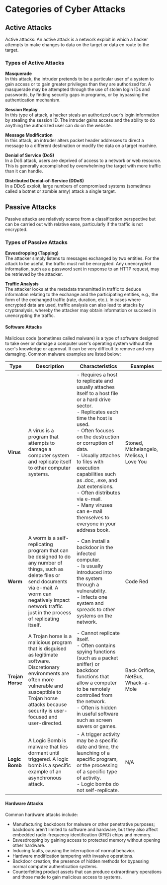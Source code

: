 # Categories of Cyber Attacks

## Active Attacks

Active attacks: An active attack is a network exploit in which a hacker attempts to make changes to data on the target or data en route to the target.

### Types of Active Attacks

**Masquerade**  
In this attack, the intruder pretends to be a particular user of a system to gain access or to gain greater privileges than they are authorized for. A masquerade may be attempted through the use of stolen login IDs and passwords, by finding security gaps in programs, or by bypassing the authentication mechanism.

**Session Replay**  
In this type of attack, a hacker steals an authorized user’s login information by stealing the session ID. The intruder gains access and the ability to do anything the authorized user can do on the website.

**Message Modification**  
In this attack, an intruder alters packet header addresses to direct a message to a different destination or modify the data on a target machine.

**Denial of Service (DoS)**  
In a DoS attack, users are deprived of access to a network or web resource. This is generally accomplished by overwhelming the target with more traffic than it can handle.

**Distributed Denial-of-Service (DDoS)**  
In a DDoS exploit, large numbers of compromised systems (sometimes called a botnet or zombie army) attack a single target.

## Passive Attacks

Passive attacks are relatively scarce from a classification perspective but can be carried out with relative ease, particularly if the traffic is not encrypted.

### Types of Passive Attacks

**Eavesdropping (Tapping)**  
The attacker simply listens to messages exchanged by two entities. For the attack to be useful, the traffic must not be encrypted. Any unencrypted information, such as a password sent in response to an HTTP request, may be retrieved by the attacker.

**Traffic Analysis**  
The attacker looks at the metadata transmitted in traffic to deduce information relating to the exchange and the participating entities, e.g., the form of the exchanged traffic (rate, duration, etc.). In cases where encrypted data are used, traffic analysis can also lead to attacks by cryptanalysis, whereby the attacker may obtain information or succeed in unencrypting the traffic.

#### Software Attacks

Malicious code (sometimes called malware) is a type of software designed to take over or damage a computer user's operating system without the user's knowledge or approval. It can be very difficult to remove and very damaging. Common malware examples are listed below:

| **Type**         | **Description**                                                                                                                                                                                                                             | **Characteristics**                                                                                                                                                                                               | **Examples**                    |
|------------------|---------------------------------------------------------------------------------------------------------------------------------------------------------------------------------------------------------------------------------------------|------------------------------------------------------------------------------------------------------------------------------------------------------------------------------------------------------------------|---------------------------------|
| **Virus**        | A virus is a program that attempts to damage a computer system and replicate itself to other computer systems.                                                                                                                              | - Requires a host to replicate and usually attaches itself to a host file or a hard drive sector.<br> - Replicates each time the host is used.<br> - Often focuses on the destruction or corruption of data.<br> - Usually attaches to files with execution capabilities such as .doc, .exe, and .bat extensions.<br> - Often distributes via e-mail.<br> - Many viruses can e-mail themselves to everyone in your address book. | Stoned, Michelangelo, Melissa, I Love You |
| **Worm**         | A worm is a self-replicating program that can be designed to do any number of things, such as delete files or send documents via e-mail. A worm can negatively impact network traffic just in the process of replicating itself.              | - Can install a backdoor in the infected computer.<br> - Is usually introduced into the system through a vulnerability.<br> - Infects one system and spreads to other systems on the network.                                                      | Code Red                         |
| **Trojan Horse** | A Trojan horse is a malicious program that is disguised as legitimate software. Discretionary environments are often more vulnerable and susceptible to Trojan horse attacks because security is user-focused and user-directed.               | - Cannot replicate itself.<br> - Often contains spying functions (such as a packet sniffer) or backdoor functions that allow a computer to be remotely controlled from the network.<br> - Often is hidden in useful software such as screen savers or games. | Back Orifice, NetBus, Whack-a-Mole |
| **Logic Bomb**   | A Logic Bomb is malware that lies dormant until triggered. A logic bomb is a specific example of an asynchronous attack.                                                                                                                      | - A trigger activity may be a specific date and time, the launching of a specific program, or the processing of a specific type of activity.<br> - Logic bombs do not self-replicate.                             | N/A                             |

#### Hardware Attacks

Common hardware attacks include:
- Manufacturing backdoors for malware or other penetrative purposes; backdoors aren’t limited to software and hardware, but they also affect embedded radio-frequency identification (RFID) chips and memory.
- Eavesdropping by gaining access to protected memory without opening other hardware.
- Inducing faults, causing the interruption of normal behavior.
- Hardware modification tampering with invasive operations.
- Backdoor creation; the presence of hidden methods for bypassing normal computer authentication systems.
- Counterfeiting product assets that can produce extraordinary operations and those made to gain malicious access to systems.